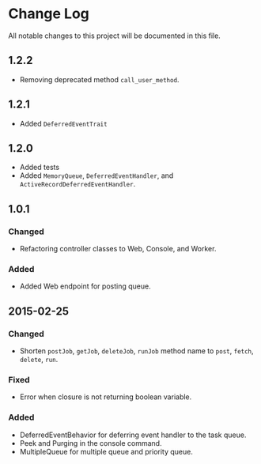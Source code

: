 # Change Log
All notable changes to this project will be documented in this file.

## 1.2.2
- Removing deprecated method `call_user_method`.

## 1.2.1
- Added `DeferredEventTrait`

## 1.2.0
- Added tests
- Added `MemoryQueue`, `DeferredEventHandler`, and `ActiveRecordDeferredEventHandler`.

## 1.0.1

### Changed
- Refactoring controller classes to Web, Console, and Worker.

### Added
- Added Web endpoint for posting queue.

## 2015-02-25

### Changed
- Shorten  `postJob`, `getJob`, `deleteJob`, `runJob` method name to `post`, 
  `fetch`, `delete`, `run`.

### Fixed
- Error when closure is not returning boolean variable.

### Added
- DeferredEventBehavior for deferring event handler to the task queue.
- Peek and Purging in the console command.
- MultipleQueue for multiple queue and priority queue.
